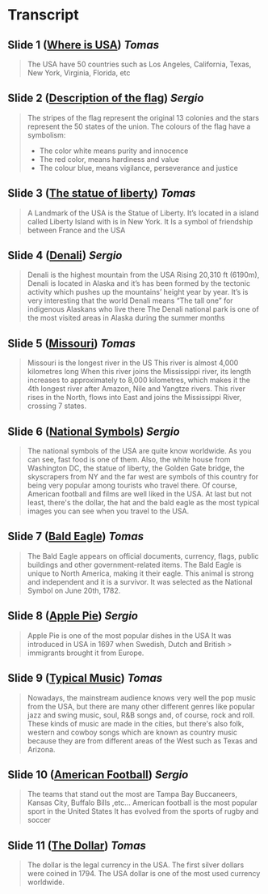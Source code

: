 # Transcript

## Slide 1 ([Where is USA](https://tomasps-dev.github.io/ingles/usa/presentation/usa.html#1)) *Tomas*

> The USA have 50 countries such as Los Angeles, California, Texas, New York, Virginia, Florida, etc

## Slide 2 ([Description of the flag](https://tomasps-dev.github.io/ingles/usa/presentation/usa.html#2)) *Sergio*

> The stripes of the flag represent the original 13 colonies and the stars represent the 50 states of the union.
> The colours of the flag have a symbolism:  
> - The color white means purity and innocence 
> - The red color, means hardiness and value
> - The colour blue, means vigilance, perseverance and justice

## Slide 3 ([The statue of liberty](https://tomasps-dev.github.io/ingles/usa/presentation/usa.html#3)) *Tomas*

> A Landmark of the USA is the Statue of Liberty. 
> It’s located in a island called Liberty Island with is in New York. 
> It Is a symbol of friendship between France and the USA

## Slide 4 ([Denali](https://tomasps-dev.github.io/ingles/usa/presentation/usa.html#4)) *Sergio*

> Denali is the highest mountain from the USA 
> Rising 20,310 ft (6190m), Denali is located in Alaska and it’s has been formed by the tectonic activity which pushes up the mountains’ height year by year. 
> It’s is very interesting that the world Denali means “The tall one” for indigenous Alaskans who live there 
> The Denali national park is one of the most visited areas in Alaska during the summer months  

## Slide 5 ([Missouri](https://tomasps-dev.github.io/ingles/usa/presentation/usa.html#5)) *Tomas*

> Missouri is the longest river in the US 
> This river is almost 4,000 kilometres long
> When this river joins the Mississippi river, its length increases to approximately to 8,000 kilometres, which makes it the 4th longest river after Amazon, Nile and Yangtze rivers.
> This river rises in the North, flows into East and joins the Mississippi River, crossing 7 states.  
 
 
## Slide 6 ([National Symbols](https://tomasps-dev.github.io/ingles/usa/presentation/usa.html#6)) *Sergio*

> The national symbols of the USA are quite know worldwide. As you can see, fast food is one of them. Also, the white house from Washington DC, the statue of liberty, the Golden Gate bridge, the skyscrapers from NY and the far west are symbols of this country for being very popular among tourists who travel there. Of course, American football and films are well liked in the USA. At last but not least, there's the dollar, the hat and the bald eagle as the most typical images you can see when you travel to the USA.

## Slide 7 ([Bald Eagle](https://tomasps-dev.github.io/ingles/usa/presentation/usa.html#7)) *Tomas*

> The Bald Eagle appears on official documents, currency, flags, public buildings and other government-related items.
> The Bald Eagle is unique to North America, making it their eagle. This animal is strong and independent and it is a survivor.
> It was selected as the National Symbol on June 20th, 1782.

## Slide 8 ([Apple Pie](https://tomasps-dev.github.io/ingles/usa/presentation/usa.html#8)) *Sergio*

> Apple Pie is one of the most popular dishes in the USA
> It was introduced in USA in 1697 when Swedish, Dutch and British > immigrants brought it from Europe. 

## Slide 9 ([Typical Music](https://tomasps-dev.github.io/ingles/usa/presentation/usa.html#9)) *Tomas*

> Nowadays, the mainstream audience knows very well the pop music from the USA, but there are many other different genres like popular jazz and swing music, soul, R&B songs and, of course, rock and roll. 
> These kinds of music are made in the cities, but there's also folk, western and cowboy songs which are known as country music because they are from different areas of the West such as Texas and Arizona.


## Slide 10 ([American Football](https://tomasps-dev.github.io/ingles/usa/presentation/usa.html#10)) *Sergio*

> The teams that stand out the most are Tampa Bay Buccaneers, Kansas City, Buffalo Bills ,etc…
> American football is the most popular sport in the United States
> It has evolved from the sports of rugby and soccer


## Slide 11 ([The Dollar](https://tomasps-dev.github.io/ingles/usa/presentation/usa.html#11)) *Tomas*

> The dollar is the legal currency in the USA.
> The first silver dollars were coined in 1794.
> The USA dollar is one of the most used currency worldwide.
